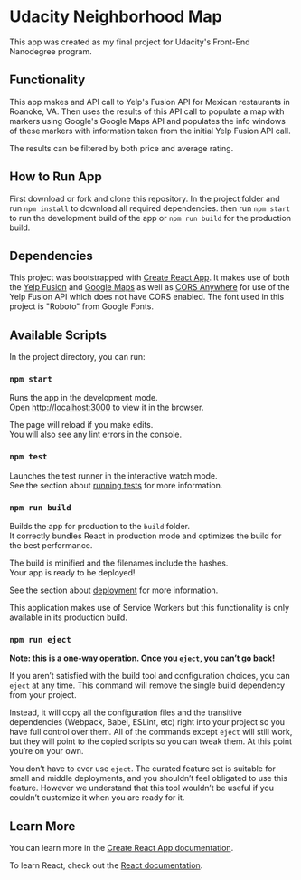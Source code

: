 # Udacity Neighborhood Map

This app was created as my final project for Udacity's Front-End Nanodegree program.

## Functionality

This app makes and API call to Yelp's Fusion API for Mexican restaurants in Roanoke, VA. Then uses the
results of this API call to populate a map with markers using Google's Google Maps API and populates
the info windows of these markers with information taken from the initial Yelp Fusion API call.

The results can be filtered by both price and average rating.

## How to Run App

First download or fork and clone this repository. In the project folder and run `npm install` to download all required dependencies. then run `npm start` to run the development build of the app or `npm run build` for the production build. 

## Dependencies

This project was bootstrapped with [Create React App](https://github.com/facebook/create-react-app).
It makes use of both the [Yelp Fusion](https://www.yelp.com/developers/documentation/v3/get_started) and
[Google Maps](https://developers.google.com/maps/documentation/) as well as [CORS Anywhere](https://cors-anywhere.herokuapp.com/) for use of the Yelp Fusion API which does not have CORS enabled. The font used in this project is "Roboto" from Google Fonts.

## Available Scripts

In the project directory, you can run:

### `npm start`

Runs the app in the development mode.<br>
Open [http://localhost:3000](http://localhost:3000) to view it in the browser.

The page will reload if you make edits.<br>
You will also see any lint errors in the console.

### `npm test`

Launches the test runner in the interactive watch mode.<br>
See the section about [running tests](https://facebook.github.io/create-react-app/docs/running-tests) for more information.

### `npm run build`

Builds the app for production to the `build` folder.<br>
It correctly bundles React in production mode and optimizes the build for the best performance.

The build is minified and the filenames include the hashes.<br>
Your app is ready to be deployed!

See the section about [deployment](https://facebook.github.io/create-react-app/docs/deployment) for more information.

This application makes use of Service Workers but this functionality is only available in its production
build.

### `npm run eject`

**Note: this is a one-way operation. Once you `eject`, you can’t go back!**

If you aren’t satisfied with the build tool and configuration choices, you can `eject` at any time. This command will remove the single build dependency from your project.

Instead, it will copy all the configuration files and the transitive dependencies (Webpack, Babel, ESLint, etc) right into your project so you have full control over them. All of the commands except `eject` will still work, but they will point to the copied scripts so you can tweak them. At this point you’re on your own.

You don’t have to ever use `eject`. The curated feature set is suitable for small and middle deployments, and you shouldn’t feel obligated to use this feature. However we understand that this tool wouldn’t be useful if you couldn’t customize it when you are ready for it.

## Learn More

You can learn more in the [Create React App documentation](https://facebook.github.io/create-react-app/docs/getting-started).

To learn React, check out the [React documentation](https://reactjs.org/).
